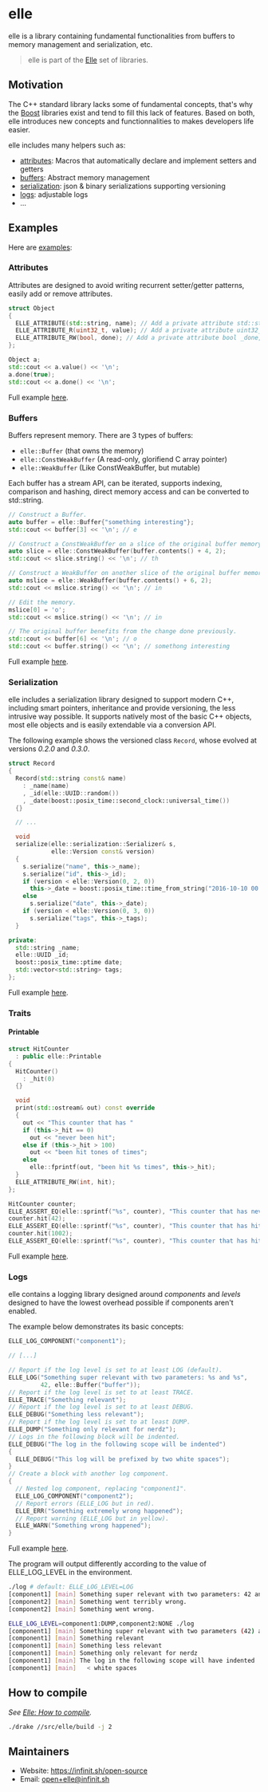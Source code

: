 # elle

elle is a library containing fundamental functionalities from buffers to memory
management and serialization, etc.

> elle is part of the [Elle](https://github.com/infinit/elle) set of libraries.

## Motivation

The C++ standard library lacks some of fundamental concepts, that's why the
[Boost](http://www.boost.org) libraries exist and tend to fill this lack of
features. Based on both, elle introduces new concepts and functionnalities
to makes developers life easier.

elle includes many helpers such as:

* [attributes](#attributes): Macros that automatically declare and implement
setters and getters
* [buffers](#buffers): Abstract memory management
* [serialization](#serialization): json & binary serializations supporting
versioning
* [logs](#logs): adjustable logs
* ...

## Examples

Here are [examples](../../examples/elle):

### Attributes

Attributes are designed to avoid writing recurrent setter/getter patterns,
easily add or remove attributes.

```cpp
struct Object
{
  ELLE_ATTRIBUTE(std::string, name); // Add a private attribute std::string _name.
  ELLE_ATTRIBUTE_R(uint32_t, value); // Add a private attribute uint32_t _value and a getter uint32_t value() const.
  ELLE_ATTRIBUTE_RW(bool, done); // Add a private attribute bool _done, a getter bool done() const and a setter void done(bool);
};

Object a;
std::cout << a.value() << '\n';
a.done(true);
std::cout << a.done() << '\n';
```

Full example [here](../../examples/samples/elle/attributes.cc).

### Buffers

Buffers represent memory. There are 3 types of buffers:
- `elle::Buffer` (that owns the memory)
- `elle::ConstWeakBuffer` (A read-only, glorifiend C array pointer)
- `elle::WeakBuffer` (Like ConstWeakBuffer, but mutable)

Each buffer has a stream API, can be iterated, supports indexing, comparison and
hashing, direct memory access and can be converted to std::string.

```cpp
// Construct a Buffer.
auto buffer = elle::Buffer{"something interesting"};
std::cout << buffer[3] << '\n'; // e

// Construct a ConstWeakBuffer on a slice of the original buffer memory.
auto slice = elle::ConstWeakBuffer(buffer.contents() + 4, 2);
std::cout << slice.string() << '\n'; // th

// Construct a WeakBuffer on another slice of the original buffer memory.
auto mslice = elle::WeakBuffer(buffer.contents() + 6, 2);
std::cout << mslice.string() << '\n'; // in

// Edit the memory.
mslice[0] = 'o';
std::cout << mslice.string() << '\n'; // in

// The original buffer benefits from the change done previously.
std::cout << buffer[6] << '\n'; // o
std::cout << buffer.string() << '\n'; // somethong interesting
```
Full example [here](../../examples/samples/elle/buffer.cc).

### Serialization

elle includes a serialization library designed to support modern C++, including
smart pointers, inheritance and provide versioning, the less intrusive way
possible. It supports natively most of the basic C++ objects, most elle objects
and is easily extendable via a conversion API.

The following example shows the versioned class `Record`, whose evolved at
versions *0.2.0* and *0.3.0*.

```cpp
struct Record
{
  Record(std::string const& name)
    : _name(name)
    , _id(elle::UUID::random())
    , _date(boost::posix_time::second_clock::universal_time())
  {}

  // ...

  void
  serialize(elle::serialization::Serializer& s,
            elle::Version const& version)
  {
    s.serialize("name", this->_name);
    s.serialize("id", this->_id);
    if (version < elle::Version(0, 2, 0))
      this->_date = boost::posix_time::time_from_string("2016-10-10 00:00:00.000");
    else
      s.serialize("date", this->_date);
    if (version < elle::Version(0, 3, 0))
      s.serialize("tags", this->_tags);
  }

private:
  std::string _name;
  elle::UUID _id;
  boost::posix_time::ptime date;
  std::vector<std::string> tags;
};
```
Full example [here](../../examples/samples/elle/serialization.cc).

### Traits

#### Printable

```cpp
struct HitCounter
  : public elle::Printable
{
  HitCounter()
    : _hit(0)
  {}

  void
  print(std::ostream& out) const override
  {
    out << "This counter that has "
    if (this->_hit == 0)
      out << "never been hit";
    else if (this->_hit > 100)
      out << "been hit tones of times";
    else
      elle::fprintf(out, "been hit %s times", this->_hit);
  }
  ELLE_ATTRIBUTE_RW(int, hit);
};

HitCounter counter;
ELLE_ASSERT_EQ(elle::sprintf("%s", counter), "This counter that has never been hit");
counter.hit(42);
ELLE_ASSERT_EQ(elle::sprintf("%s", counter), "This counter that has hit 42 times");
counter.hit(1002);
ELLE_ASSERT_EQ(elle::sprintf("%s", counter), "This counter that has hit tones of times");
```
Full example [here](../../examples/samples/elle/printable.cc).

### Logs

elle contains a logging library designed around *components* and *levels*
designed to have the lowest overhead possible if components aren't enabled.

The example below demonstrates its basic concepts:

```cpp
ELLE_LOG_COMPONENT("component1");

// [...]

// Report if the log level is set to at least LOG (default).
ELLE_LOG("Something super relevant with two parameters: %s and %s",
         42, elle::Buffer("buffer"));
// Report if the log level is set to at least TRACE.
ELLE_TRACE("Something relevant");
// Report if the log level is set to at least DEBUG.
ELLE_DEBUG("Something less relevant");
// Report if the log level is set to at least DUMP.
ELLE_DUMP("Something only relevant for nerdz");
// Logs in the following block will be indented.
ELLE_DEBUG("The log in the following scope will be indented")
{
  ELLE_DEBUG("This log will be prefixed by two white spaces");
}
// Create a block with another log component.
{
  // Nested log component, replacing "component1".
  ELLE_LOG_COMPONENT("component2");
  // Report errors (ELLE_LOG but in red).
  ELLE_ERR("Something extremely wrong happened");
  // Report warning (ELLE_LOG but in yellow).
  ELLE_WARN("Something wrong happened");
}
```
Full example [here](../../examples/samples/elle/log.cc).

The program will output differently according to the value of ELLE_LOG_LEVEL in
the environment.

```bash
./log # default: ELLE_LOG_LEVEL=LOG
[component1] [main] Something super relevant with two parameters: 42 and buffer
[component2] [main] Something went terribly wrong.
[component2] [main] Something went wrong.

ELLE_LOG_LEVEL=component1:DUMP,component2:NONE ./log
[component1] [main] Something super relevant with two parameters (42) and this one (buffer)
[component1] [main] Something relevant
[component1] [main] Something less relevant
[component1] [main] Something only relevant for nerdz
[component1] [main] The log in the following scope will have indented
[component1] [main]   < white spaces
```

## How to compile

_See [Elle: How to compile](https://github.com/infinit/elle#how-to-compile)._

```bash
./drake //src/elle/build -j 2
```

## Maintainers

 * Website: https://infinit.sh/open-source
 * Email: open+elle@infinit.sh
